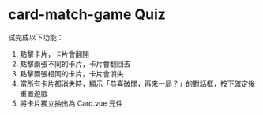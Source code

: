 # card-match-game Quiz

試完成以下功能：

1. 點擊卡片，卡片會翻開
2. 點擊兩張不同的卡片，卡片會翻回去
3. 點擊兩張相同的卡片，卡片會消失
4. 當所有卡片都消失時，顯示「恭喜破關，再來一局？」的對話框，按下確定後重置遊戲
5. 將卡片獨立抽出為 Card.vue 元件